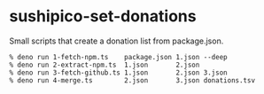 # sushipico-set-donations
Small scripts that create a donation list from package.json.

```
% deno run 1-fetch-npm.ts    package.json 1.json --deep
% deno run 2-extract-npm.ts  1.json       2.json
% deno run 3-fetch-github.ts 1.json       2.json 3.json
% deno run 4-merge.ts        2.json       3.json donations.tsv
```
